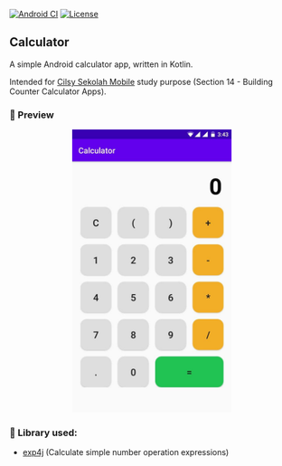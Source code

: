 [![Android CI](https://github.com/ezralazuardy/calculator/workflows/Android%20CI/badge.svg)](https://github.com/ezralazuardy/calculator/actions?query=workflow%3A%22Android+CI%22) 
[![License](https://img.shields.io/github/license/ezralazuardy/calculator)](https://github.com/ezralazuardy/calculator/blob/master/LICENSE)

## Calculator

A simple Android calculator app, written in Kotlin.

Intended for [Cilsy Sekolah Mobile](https://sekolahmobile.com) study purpose (Section 14 - Building Counter Calculator Apps).

### 📱️ Preview

<p align="center">
  
  <img height="500" alt="preview" src="https://raw.githubusercontent.com/ezralazuardy/calculator/master/images/preview.jpg" />

</p>

### 📖️ Library used:

- [exp4j](https://www.objecthunter.net/exp4j/) (Calculate simple number operation expressions)
